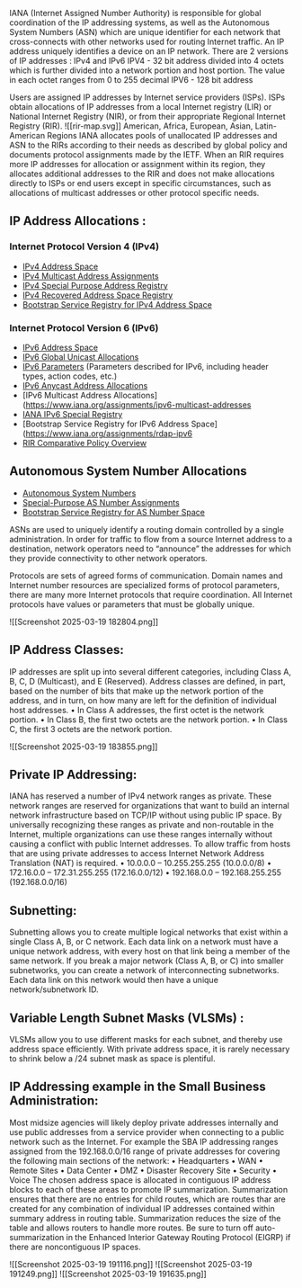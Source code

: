 IANA (Internet Assigned Number Authority)  is responsible for global coordination of the IP addressing systems, as well as the Autonomous System Numbers (ASN) which are unique identifier for each network that cross-connects with other networks used for routing Internet traffic. An IP address uniquely identifies a device on an IP network. There are 2 versions of IP addresses : IPv4 and IPv6
IPV4 - 32 bit address divided into 4 octets which is further divided into a network portion and host portion. The value in each octet ranges from 0 to 255 decimal 
IPV6 - 128 bit address

Users are assigned IP addresses by Internet service providers (ISPs). ISPs obtain allocations of IP addresses from a local Internet registry (LIR) or National Internet Registry (NIR), or from their appropriate Regional Internet Registry (RIR).
![[rir-map.svg]]
American, Africa, European, Asian, Latin-American Regions
IANA allocates pools of unallocated IP addresses and ASN to the RIRs according to their needs as described by global policy and documents protocol assignments made by the IETF. When an RIR requires more IP addresses for allocation or assignment within its region, they allocates additional addresses to the RIR and does not make allocations directly to ISPs or end users except in specific circumstances, such as allocations of multicast addresses or other protocol specific needs.
## IP Address Allocations :

### Internet Protocol Version 4 (IPv4)
- [IPv4 Address Space](https://www.iana.org/assignments/ipv4-address-space)
- [IPv4 Multicast Address Assignments](https://www.iana.org/assignments/multicast-addresses)
- [IPv4 Special Purpose Address Registry](https://www.iana.org/assignments/iana-ipv4-special-registry)
- [IPv4 Recovered Address Space Registry](https://www.iana.org/assignments/ipv4-recovered-address-space)
- [Bootstrap Service Registry for IPv4 Address Space](https://www.iana.org/assignments/rdap-ipv4)
### Internet Protocol Version 6 (IPv6)
- [IPv6 Address Space](https://www.iana.org/assignments/ipv6-address-space)
- [IPv6 Global Unicast Allocations](https://www.iana.org/assignments/ipv6-unicast-address-assignments)
- [IPv6 Parameters](https://www.iana.org/assignments/ipv6-parameters) (Parameters described for IPv6, including header types, action codes, etc.)
- [IPv6 Anycast Address Allocations](https://www.iana.org/assignments/ipv6-anycast-addresses)
- [IPv6 Multicast Address Allocations](https://www.iana.org/assignments/ipv6-multicast-addresses
- [IANA IPv6 Special Registry](https://www.iana.org/assignments/iana-ipv6-special-registry)
- [Bootstrap Service Registry for IPv6 Address Space](https://www.iana.org/assignments/rdap-ipv6
- [RIR Comparative Policy Overview](http://www.nro.net/documents/)
## Autonomous System Number Allocations

- [Autonomous System Numbers](https://www.iana.org/assignments/as-numbers)
- [Special-Purpose AS Number Assignments](https://www.iana.org/assignments/iana-as-numbers-special-registry)
- [Bootstrap Service Registry for AS Number Space](https://www.iana.org/assignments/rdap-asn)

ASNs are used to uniquely identify a routing domain controlled by a single administration. In order for traffic to flow from a source Internet address to a destination, network operators need to “announce” the addresses for which they provide connectivity to other network operators. 

Protocols are sets of agreed forms of communication. Domain names and Internet number resources are specialized forms of protocol parameters, there are many more Internet protocols that require coordination. All Internet protocols have values or parameters that must be globally unique.

![[Screenshot 2025-03-19 182804.png]]

## IP Address Classes:

IP addresses are split up into several different categories, including Class A, B, C, D (Multicast), and E (Reserved). Address classes are defined, in part, based on the number of bits that make up the network portion of the address, and in turn, on how many are left for the definition of individual host addresses. 
	• In Class A addresses, the first octet is the network portion.
	• In Class B, the first two octets are the network portion. 
	• In Class C, the first 3 octets are the network portion.
	
![[Screenshot 2025-03-19 183855.png]]

## Private IP Addressing:

IANA has reserved a number of IPv4 network ranges as private. These network ranges are reserved for organizations that want to build an internal network infrastructure based on TCP/IP without using public IP space. By universally recognizing these ranges as private and non-routable in the Internet, multiple organizations can use these ranges internally without causing a conflict with public Internet addresses. To allow traffic from hosts that are using private addresses to access Internet Network Address Translation (NAT) is required. 
	• 10.0.0.0 – 10.255.255.255 (10.0.0.0/8)
	• 172.16.0.0 – 172.31.255.255 (172.16.0.0/12)
	• 192.168.0.0 – 192.168.255.255 (192.168.0.0/16)

## Subnetting:

Subnetting allows you to create multiple logical networks that exist within a single Class A, B, or C network. Each data link on a network must have a unique network address, with every host on that link being a member of the same network. If you break a major network (Class A, B, or C) into smaller subnetworks, you can create a network of interconnecting subnetworks. Each data link on this network would then have a unique network/subnetwork ID.

## Variable Length Subnet Masks (VLSMs) :

VLSMs allow you to use different masks for each subnet, and thereby use address space efficiently. With private address space, it is rarely necessary to shrink below a /24 subnet mask as space is plentiful.

## IP Addressing example  in the Small Business Administration:

Most midsize agencies will likely deploy private addresses internally and use public addresses from a service provider when connecting to a public network such as the Internet.
For example the SBA IP addressing ranges assigned from the 192.168.0.0/16 range of private addresses for covering the following main sections of the network: 
• Headquarters 
• WAN 
• Remote Sites 
• Data Center 
• DMZ 
• Disaster Recovery Site 
• Security 
• Voice
The chosen address space is allocated in contiguous IP address blocks to each of these areas to promote IP summarization. Summarization ensures that there are no entries for child routes, which are routes thar are created for any combination of individual IP addresses contained within summary address in routing table. Summarization reduces the size of the table and allows routers to handle more routes. Be sure to turn off auto-summarization in the Enhanced Interior Gateway Routing Protocol (EIGRP) if there are noncontiguous IP spaces.

![[Screenshot 2025-03-19 191116.png]]
![[Screenshot 2025-03-19 191249.png]]
![[Screenshot 2025-03-19 191635.png]]


